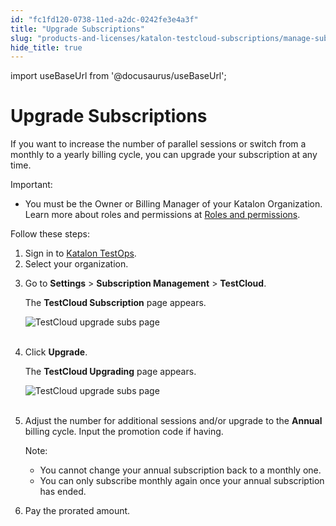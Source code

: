 ```yaml
---
id: "fc1fd120-0738-11ed-a2dc-0242fe3e4a3f"
title: "Upgrade Subscriptions"
slug: "products-and-licenses/katalon-testcloud-subscriptions/manage-subscriptions/upgrade-subscriptions"
hide_title: true
---
```

import useBaseUrl from '@docusaurus/useBaseUrl';


# <a id="id" class="anchor_top_offset"/><a id="ariaid-title1" class="anchor_top_offset"/>Upgrade Subscriptions

<p xmlns="http://www.w3.org/1999/xhtml" className="p">If you want to increase the number of parallel sessions or   switch from a monthly to a yearly billing cycle, you can upgrade   your subscription at any time.</p> 
<div xmlns="http://www.w3.org/1999/xhtml" className="note important note_important"><span className="note__title">Important:</span> 
  <ul className="ul"><li className="li"><p className="p">You must be the Owner or Billing Manager of your
        Katalon Organization. Learn more about roles and permissions at <a className="xref" href="/docs/katalon-testops/get-started/roles-and-permissions">Roles
          and permissions</a>.</p></li></ul>
</div>
<p xmlns="http://www.w3.org/1999/xhtml" className="p">Follow these steps:</p> 
<ol xmlns="http://www.w3.org/1999/xhtml" className="ol"><li className="li">Sign in to <a className="xref j-external-link" href="https://testops.katalon.io/" target="_blank">Katalon       TestOps</a>.</li><li className="li">Select your organization.</li><li className="li">     <p className="p">Go to <strong className="ph b">Settings</strong> &gt; <strong className="ph b">Subscription         Management</strong> &gt; <strong className="ph b">TestCloud</strong>.</p>     <p className="p">The <strong className="ph b">TestCloud Subscription</strong> page appears.</p>     <p className="p">       <img className="image" src={useBaseUrl("https://github.com/katalon-studio/docs-images/raw/master/katalon-testcloud/upgrade-tc-plan/TC-Open-TC-subscription-upgrading.png")} alt="TestCloud upgrade subs page" /><br /><br />     </p>   </li><li className="li">     <p className="p">Click <strong className="ph b">Upgrade</strong>.</p>     <p className="p">The <strong className="ph b">TestCloud Upgrading</strong> page appears.</p>     <p className="p">       <img className="image" src={useBaseUrl("https://github.com/katalon-studio/docs-images/raw/master/katalon-testcloud/upgrade-tc-plan/TC-Per-Session-Upgrade.png")} alt="TestCloud upgrade subs page" /><br /><br />     </p>   </li><li className="li">     <p className="p">Adjust the number for additional sessions and/or upgrade to the       <strong className="ph b">Annual</strong> billing cycle. Input the promotion code if       having.</p>     <div className="note note note_note"><span className="note__title">Note:</span>        <ul className="ul"><li className="li">You cannot change your annual subscription back to a monthly           one.</li><li className="li">You can only subscribe monthly again once your annual           subscription has ended.</li></ul>     </div>   </li><li className="li">     <p className="p">Pay the prorated amount.</p>   </li></ol> 
